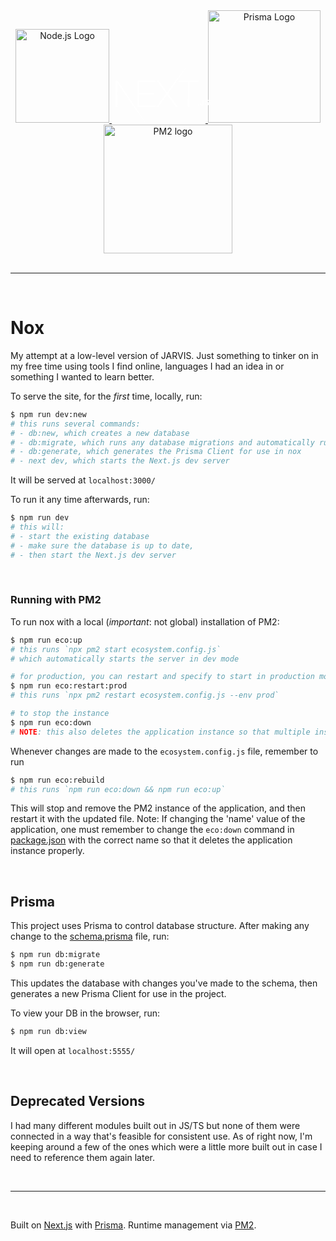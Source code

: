 <center>
  <a href="https://github.com/nodejs" target="blank">
    <img src="https://nodejs.org/static/images/logo-light.svg" width="150" alt="Node.js Logo" />
  </a>

  <!-- next js -->
  <a href="https://github.com/vercel/next.js" target="blank">
    <svg style="transform: translateX(4%); shape-rendering: auto;" version="1.1" viewBox="0 0 148 90" width="150" xmlns:xlink="http://www.w3.org/1999/xlink"><path d="M34.992 23.495h27.855v2.219H37.546v16.699h23.792v2.219H37.546v18.334h25.591v2.219H34.992v-41.69zm30.35 0h2.96l13.115 18.334 13.405-18.334L113.055.207 83.1 43.756l15.436 21.429H95.46L81.417 45.683 67.316 65.185h-3.018L79.85 43.756 65.343 23.495zm34.297 2.219v-2.219h31.742v2.219h-14.623v39.47h-2.554v-39.47H99.64zM.145 23.495h3.192l44.011 66.003L29.16 65.185 2.814 26.648l-.116 38.537H.145v-41.69zm130.98 38.801c-.523 0-.914-.405-.914-.928 0-.524.391-.929.913-.929.528 0 .913.405.913.929 0 .523-.385.928-.913.928zm2.508-2.443H135c.019.742.56 1.24 1.354 1.24.888 0 1.391-.535 1.391-1.539v-6.356h1.391v6.362c0 1.808-1.043 2.849-2.77 2.849-1.62 0-2.732-1.01-2.732-2.556zm7.322-.08h1.379c.118.853.95 1.395 2.149 1.395 1.117 0 1.937-.58 1.937-1.377 0-.685-.521-1.097-1.708-1.377l-1.155-.28c-1.62-.38-2.36-1.166-2.36-2.487 0-1.602 1.304-2.668 3.26-2.668 1.82 0 3.15 1.066 3.23 2.58h-1.354c-.13-.828-.85-1.346-1.894-1.346-1.1 0-1.832.53-1.832 1.34 0 .642.472 1.01 1.64 1.284l.987.243c1.838.43 2.596 1.178 2.596 2.53 0 1.72-1.33 2.799-3.453 2.799-1.987 0-3.323-1.029-3.422-2.637z" fill="#fff" fill-rule="nonzero"></path></svg>
  </a>

  <!-- postgres - image currently broken -->
  <!-- <a href="https://github.com/postgres" target="blank">
    <img src="assets/elephant.png" height="135" width="135" alt="PostgreSQL Logo" />
  </a> -->

  <!-- prisma -->
  <a href="https://github.com/prisma/" target="blank">
    <img src="https://images2.prisma.io/footer-logo.png" alt="Prisma Logo" width="180" >
  </a>

  <!-- PM2 -->
  <a href="https://pm2.keymetrics.io/" target="blank">
    <img alt="PM2 logo" src="https://pm2.keymetrics.io/assets/pm2-logo-1.png" width="206">
  </a>
</center>

<br />
<hr />
<br />


# Nox
My attempt at a low-level version of JARVIS. Just something to tinker on in my free time using tools I find online, languages I had an idea in or something I wanted to learn better.

To serve the site, for the *first* time, locally, run:
```bash
$ npm run dev:new
# this runs several commands:
# - db:new, which creates a new database
# - db:migrate, which runs any database migrations and automatically runs the seeder
# - db:generate, which generates the Prisma Client for use in nox
# - next dev, which starts the Next.js dev server
```

It will be served at `localhost:3000/`

To run it any time afterwards, run:
```bash
$ npm run dev
# this will:
# - start the existing database
# - make sure the database is up to date,
# - then start the Next.js dev server
```

<br />

### Running with PM2
To run nox with a local (*important*: not global) installation of PM2:
```bash
$ npm run eco:up
# this runs `npx pm2 start ecosystem.config.js`
# which automatically starts the server in dev mode

# for production, you can restart and specify to start in production mode
$ npm run eco:restart:prod
# this runs `npx pm2 restart ecosystem.config.js --env prod`

# to stop the instance
$ npm run eco:down
# NOTE: this also deletes the application instance so that multiple instances are not floating around.
```

Whenever changes are made to the `ecosystem.config.js` file, remember to run
```bash
$ npm run eco:rebuild
# this runs `npm run eco:down && npm run eco:up`
```
This will stop and remove the PM2 instance of the application, and then restart it with the updated file.
Note: If changing the 'name' value of the application, one must remember to change the `eco:down` command in [package.json](/package.json) with the correct name so that it deletes the application instance properly.

<br />

## Prisma

This project uses Prisma to control database structure. After making any change to the [schema.prisma](/prisma/schema.prisma) file, run:
```bash
$ npm run db:migrate
$ npm run db:generate
```
This updates the database with changes you've made to the schema, then generates a new Prisma Client for use in the project.

To view your DB in the browser, run:
```bash
$ npm run db:view
```
It will open at `localhost:5555/`

<br />

## Deprecated Versions
I had many different modules built out in JS/TS but none of them were connected in a way that's feasible for consistent use. As of right now, I'm keeping around a few of the ones which were a little more built out in case I need to reference them again later.

<br />
<hr />
<br />

Built on [Next.js](https://nextjs.org/) with [Prisma](https://www.prisma.io/). Runtime management via [PM2](https://pm2.keymetrics.io/).
